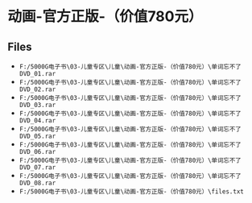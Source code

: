 # 动画-官方正版-（价值780元）

## Files

- `F:/5000G电子书\03-儿童专区\儿童\动画-官方正版-（价值780元）\单词忘不了DVD_01.rar`
- `F:/5000G电子书\03-儿童专区\儿童\动画-官方正版-（价值780元）\单词忘不了DVD_02.rar`
- `F:/5000G电子书\03-儿童专区\儿童\动画-官方正版-（价值780元）\单词忘不了DVD_03.rar`
- `F:/5000G电子书\03-儿童专区\儿童\动画-官方正版-（价值780元）\单词忘不了DVD_04.rar`
- `F:/5000G电子书\03-儿童专区\儿童\动画-官方正版-（价值780元）\单词忘不了DVD_05.rar`
- `F:/5000G电子书\03-儿童专区\儿童\动画-官方正版-（价值780元）\单词忘不了DVD_06.rar`
- `F:/5000G电子书\03-儿童专区\儿童\动画-官方正版-（价值780元）\单词忘不了DVD_07.rar`
- `F:/5000G电子书\03-儿童专区\儿童\动画-官方正版-（价值780元）\单词忘不了DVD_08.rar`
- `F:/5000G电子书\03-儿童专区\儿童\动画-官方正版-（价值780元）\files.txt`
